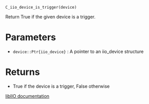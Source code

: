 ```
C_iio_device_is_trigger(device)
```

Return True if the given device is a trigger.

# Parameters

  * `device::Ptr{iio_device}` : A pointer to an iio_device structure

# Returns

  * True if the device is a trigger, False otherwise

[libIIO documentation](https://analogdevicesinc.github.io/libiio/master/libiio/group__Device.html#ga7e3e5dee1ac8c082de038829c88edda8)
